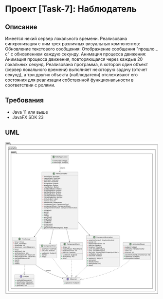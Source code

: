 # Проект [Task-7]: Наблюдатель

## Описание

Имеется некий сервер локального времени. Реализована синхронизация с ним трех различных визуальных компонентов:
Обновление текстового сообщения: Отображение сообщения "прошло _ с" с обновлением каждую секунду.
Анимация процесса движения: Анимация процесса движения, повторяющаяся через каждые 20 локальных секунд.
Реализована программа, в которой один объект (сервер локального времени) выполняет некоторую задачу (отсчет секунд), а три других объекта (наблюдатели) отслеживают его состояния для реализации собственной функциональности в соответствии с ролями.

## Требования

- Java 11 или выше
- JavaFX SDK 23

## UML
![диаграмма классов.png](%D0%B4%D0%B8%D0%B0%D0%B3%D1%80%D0%B0%D0%BC%D0%BC%D0%B0%20%D0%BA%D0%BB%D0%B0%D1%81%D1%81%D0%BE%D0%B2.png)
